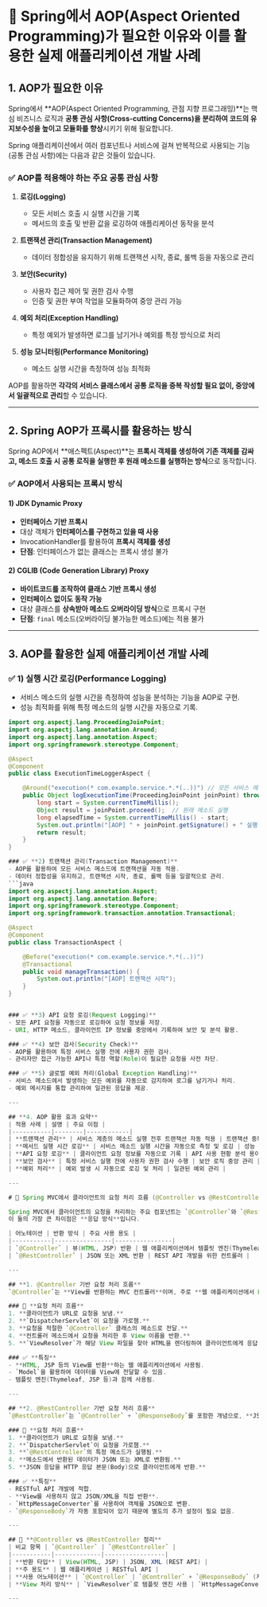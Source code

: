 # 📌 Spring에서 AOP(Aspect Oriented Programming)가 필요한 이유와 이를 활용한 실제 애플리케이션 개발 사례

## **1. AOP가 필요한 이유**
Spring에서 **AOP(Aspect Oriented Programming, 관점 지향 프로그래밍)**는 핵심 비즈니스 로직과 **공통 관심 사항(Cross-cutting Concerns)을 분리하여 코드의 유지보수성을 높이고 모듈화를 향상**시키기 위해 필요합니다.

Spring 애플리케이션에서 여러 컴포넌트나 서비스에 걸쳐 반복적으로 사용되는 기능(공통 관심 사항)에는 다음과 같은 것들이 있습니다.

### ✅ **AOP를 적용해야 하는 주요 공통 관심 사항**
1. **로깅(Logging)**
   - 모든 서비스 호출 시 실행 시간을 기록
   - 메서드의 호출 및 반환 값을 로깅하여 애플리케이션 동작을 분석

2. **트랜잭션 관리(Transaction Management)**
   - 데이터 정합성을 유지하기 위해 트랜잭션 시작, 종료, 롤백 등을 자동으로 관리

3. **보안(Security)**
   - 사용자 접근 제어 및 권한 검사 수행
   - 인증 및 권한 부여 작업을 모듈화하여 중앙 관리 가능

4. **예외 처리(Exception Handling)**
   - 특정 예외가 발생하면 로그를 남기거나 예외를 특정 방식으로 처리

5. **성능 모니터링(Performance Monitoring)**
   - 메소드 실행 시간을 측정하여 성능 최적화

AOP를 활용하면 **각각의 서비스 클래스에서 공통 로직을 중복 작성할 필요 없이, 중앙에서 일괄적으로 관리**할 수 있습니다.

---

## **2. Spring AOP가 프록시를 활용하는 방식**
Spring AOP에서 **애스펙트(Aspect)**는 **프록시 객체를 생성하여 기존 객체를 감싸고, 메소드 호출 시 공통 로직을 실행한 후 원래 메소드를 실행하는 방식**으로 동작합니다.

### ✅ **AOP에서 사용되는 프록시 방식**
#### **1) JDK Dynamic Proxy**
- **인터페이스 기반 프록시**
- 대상 객체가 **인터페이스를 구현하고 있을 때 사용**
- InvocationHandler를 활용하여 **프록시 객체를 생성**
- **단점**: 인터페이스가 없는 클래스는 프록시 생성 불가

#### **2) CGLIB (Code Generation Library) Proxy**
- **바이트코드를 조작하여 클래스 기반 프록시 생성**
- **인터페이스 없이도 동작 가능**
- 대상 클래스를 **상속받아 메소드 오버라이딩 방식**으로 프록시 구현
- **단점**: `final` 메소드(오버라이딩 불가능한 메소드)에는 적용 불가

---

## **3. AOP를 활용한 실제 애플리케이션 개발 사례**
### ✅ **1) 실행 시간 로깅(Performance Logging)**
- 서비스 메소드의 실행 시간을 측정하여 성능을 분석하는 기능을 AOP로 구현.
- 성능 최적화를 위해 특정 메소드의 실행 시간을 자동으로 기록.
```java
import org.aspectj.lang.ProceedingJoinPoint;
import org.aspectj.lang.annotation.Around;
import org.aspectj.lang.annotation.Aspect;
import org.springframework.stereotype.Component;

@Aspect
@Component
public class ExecutionTimeLoggerAspect {

    @Around("execution(* com.example.service.*.*(..))") // 모든 서비스 메소드에 적용
    public Object logExecutionTime(ProceedingJoinPoint joinPoint) throws Throwable {
        long start = System.currentTimeMillis();
        Object result = joinPoint.proceed();  // 원래 메소드 실행
        long elapsedTime = System.currentTimeMillis() - start;
        System.out.println("[AOP] " + joinPoint.getSignature() + " 실행 시간: " + elapsedTime + "ms");
        return result;
    }
}

### ✅ **2) 트랜잭션 관리(Transaction Management)**
- AOP를 활용하여 모든 서비스 메소드에 트랜잭션을 자동 적용.
- 데이터 정합성을 유지하고, 트랜잭션 시작, 종료, 롤백 등을 일괄적으로 관리.
```java
import org.aspectj.lang.annotation.Aspect;
import org.aspectj.lang.annotation.Before;
import org.springframework.stereotype.Component;
import org.springframework.transaction.annotation.Transactional;

@Aspect
@Component
public class TransactionAspect {

    @Before("execution(* com.example.service.*.*(..))") 
    @Transactional
    public void manageTransaction() {
        System.out.println("[AOP] 트랜잭션 시작");
    }
}


### ✅ **3) API 요청 로깅(Request Logging)**
- 모든 API 요청을 자동으로 로깅하여 요청 정보를 저장.
- URI, HTTP 메소드, 클라이언트 IP 정보를 중앙에서 기록하여 보안 및 분석 활용.

### ✅ **4) 보안 검사(Security Check)**
- AOP를 활용하여 특정 서비스 실행 전에 사용자 권한 검사.
- 관리자만 접근 가능한 API나 특정 역할(Role)이 필요한 요청을 사전 차단.

### ✅ **5) 글로벌 예외 처리(Global Exception Handling)**
- 서비스 메소드에서 발생하는 모든 예외를 자동으로 감지하여 로그를 남기거나 처리.
- 예외 메시지를 통합 관리하여 일관된 응답을 제공.

---

## **4. AOP 활용 효과 요약**
| 적용 사례 | 설명 | 주요 이점 |
|-----------|--------|------------|
| **트랜잭션 관리** | 서비스 계층의 메소드 실행 전후 트랜잭션 자동 적용 | 트랜잭션 중복 코드 제거 |
| **메서드 실행 시간 로깅** | 서비스 메소드 실행 시간을 자동으로 측정 및 로깅 | 성능 모니터링 자동화 |
| **API 요청 로깅** | 클라이언트 요청 정보를 자동으로 기록 | API 사용 현황 분석 용이 |
| **보안 검사** | 특정 서비스 실행 전에 사용자 권한 검사 수행 | 보안 로직 중앙 관리 |
| **예외 처리** | 예외 발생 시 자동으로 로깅 및 처리 | 일관된 예외 관리 |

---

# 📌 Spring MVC에서 클라이언트의 요청 처리 흐름 (@Controller vs @RestController)

Spring MVC에서 클라이언트의 요청을 처리하는 주요 컴포넌트는 `@Controller`와 `@RestController`입니다.  
이 둘의 가장 큰 차이점은 **응답 방식**입니다.

| 어노테이션 | 반환 방식 | 주요 사용 용도 |
|-----------|----------------|----------------|
| `@Controller` | 뷰(HTML, JSP) 반환 | 웹 애플리케이션에서 템플릿 엔진(Thymeleaf, JSP 등)과 함께 사용 |
| `@RestController` | JSON 또는 XML 반환 | REST API 개발을 위한 컨트롤러 |

---

## **1. @Controller 기반 요청 처리 흐름**
`@Controller`는 **View를 반환하는 MVC 컨트롤러**이며, 주로 **웹 애플리케이션에서 HTML 페이지를 렌더링**할 때 사용됩니다.

### 📌 **요청 처리 흐름**
1. **클라이언트가 URL로 요청을 보냄.**
2. **`DispatcherServlet`이 요청을 가로챔.**
3. **요청을 적절한 `@Controller` 클래스의 메소드로 전달.**
4. **컨트롤러 메소드에서 요청을 처리한 후 View 이름을 반환.**
5. **`ViewResolver`가 해당 View 파일을 찾아 HTML을 렌더링하여 클라이언트에게 응답.**

### ✅ **특징**
- **HTML, JSP 등의 View를 반환**하는 웹 애플리케이션에서 사용됨.
- `Model`을 활용하여 데이터를 View에 전달할 수 있음.
- 템플릿 엔진(Thymeleaf, JSP 등)과 함께 사용됨.

---

## **2. @RestController 기반 요청 처리 흐름**
`@RestController`는 `@Controller` + `@ResponseBody`를 포함한 개념으로, **JSON 또는 XML 응답을 반환하는 REST API를 개발할 때 사용**됩니다.

### 📌 **요청 처리 흐름**
1. **클라이언트가 URL로 요청을 보냄.**
2. **`DispatcherServlet`이 요청을 가로챔.**
3. **`@RestController`의 특정 메소드가 실행됨.**
4. **메소드에서 반환된 데이터가 JSON 또는 XML로 변환됨.**
5. **JSON 응답을 HTTP 응답 본문(Body)으로 클라이언트에게 반환.**

### ✅ **특징**
- RESTful API 개발에 적합.
- **View를 사용하지 않고 JSON/XML을 직접 반환**.
- `HttpMessageConverter`를 사용하여 객체를 JSON으로 변환.
- `@ResponseBody`가 자동 포함되어 있기 때문에 별도의 추가 설정이 필요 없음.

---

## 🚀 **@Controller vs @RestController 정리**
| 비교 항목 | `@Controller` | `@RestController` |
|-----------|-------------|-----------------|
| **반환 타입** | View(HTML, JSP) | JSON, XML (REST API) |
| **주 용도** | 웹 애플리케이션 | RESTful API |
| **사용 어노테이션** | `@Controller` | `@Controller` + `@ResponseBody` (자동 포함) |
| **View 처리 방식** | `ViewResolver`로 템플릿 엔진 사용 | `HttpMessageConverter`로 JSON 변환 |

---

